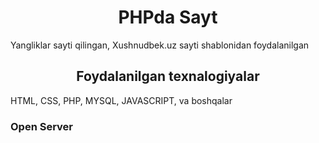 <h1 align="center">PHPda Sayt </h1>


Yangliklar sayti qilingan, Xushnudbek.uz sayti shablonidan foydalanilgan </br>


<h2 align="center">Foydalanilgan texnalogiyalar</h2>
HTML, CSS, PHP, MYSQL, JAVASCRIPT, va boshqalar

<h3>Open Server</h3>



